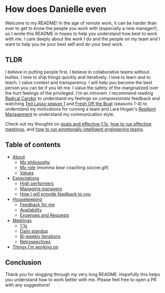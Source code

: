 # How does Danielle even

Welcome to my README! In the age of remote work, it can be harder than ever to get to know the people you work with (especially a new manager!), so I wrote this README in hopes to help you understand how best to work with me. I care deeply about the work I do and the people on my team and I want to help you be your best self and do your best work.

## TLDR
I believe in putting people first. I believe in collaborative teams without bullies. I love to ship things quickly and iteratively. I love to learn and to teach. I value context and transparency. I will help you become the best person you can be if you let me. I value the safety of the marginalized over the hurt feelings of the privileged. I'm an introvert. I recommend reading [Radical Candor](https://www.blinkist.com/en/books/radical-candor-en/) to understand my feelings on *compassionate* feedback and watching [Ted Lasso season 1](https://en.wikipedia.org/wiki/Ted_Lasso) and [Fresh Off the Boat](https://en.wikipedia.org/wiki/Fresh_Off_the_Boat) (seasons 1-4) to understand my motivations for running a team and Lara Hogan's [Resilient Management](https://abookapart.com/products/resilient-management) to understand my communication style.

Check out my thoughts on [goals and effective 1:1s](https://medium.com/@tsunamino/setting-goals-with-your-engineers-that-dont-completely-suck-cb76b87e4275), [how to run effective meetings](https://leaddev.com/culture-engagement-motivation/how-have-meetings-dont-suck-much), and [how to run emotionally intelligent engineering teams](https://fellow.app/supermanagers/danielle-leong-github-ask-versus-guess-culture/). 

## Table of contents
- [About](docs/about.md)
  - [My philosophy](docs/about.md#my-philosophy)
  - [My role](docs/about.md#my-role) (momma bear coaching soccer.gif)
  - [Values](docs/about.md#values)
- [Expectations](docs/expectations.md#expectations) 
  - [High performers](docs/expectations.md#high-performers)
  - [Managing managers](docs/expectations.md#managers)
  - [How I will provide feedback to you](docs/expectations.md#how-i-will-provide-feedback-to-you)
- [Housekeeping](docs/housekeeping.md)
  - [Feedback for me](docs/housekeeping.md#feedback-for-me)
  - [Availability](docs/housekeeping.md#availability)
  - [Expenses and Requests](docs/housekeeping.md#expenses-and-requests)
- [Meetings](docs/meetings.md)
  - [1:1s](docs/meetings.md#11s)
  - [Daily standup](docs/meetings.md#daily-standup)
  - [Bi-weekly iterations](docs/meetings.md#biweekly-iterations)
  - [Retrospectives](docs/meetings.md#retrospectives)
- [Things I'm working on](docs/about.md#things-im-working-on)


## Conclusion

Thank you for slogging through my very long README. Hopefully this helps you understand how to work better with me. Please feel free to open a PR with any suggestions!
